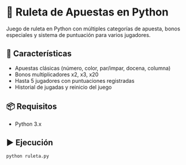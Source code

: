 # 🎯 Ruleta de Apuestas en Python

Juego de ruleta en Python con múltiples categorías de apuesta, bonos especiales y sistema de puntuación para varios jugadores.

## 🚀 Características
- Apuestas clásicas (número, color, par/impar, docena, columna)
- Bonos multiplicadores x2, x3, x20
- Hasta 5 jugadores con puntuaciones registradas
- Historial de jugadas y reinicio del juego

## 📦 Requisitos
- Python 3.x

## ▶️ Ejecución
```bash
python ruleta.py
